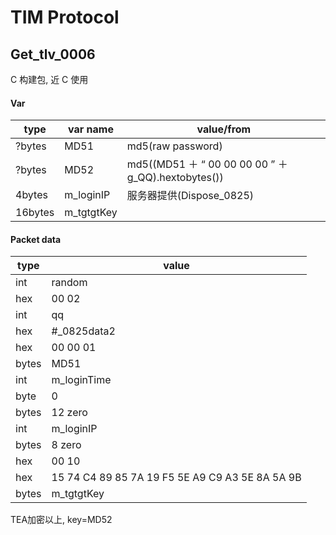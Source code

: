 # TIM Protocol

## Get_tlv_0006

C 构建包, 近 C 使用

#### Var
type | var name | value/from
---- | ---|---
?bytes | MD51 | md5(raw password)
?bytes | MD52 | md5((MD51 ＋ “ 00 00 00 00 ” ＋ g_QQ).hextobytes())
4bytes |m_loginIP | 服务器提供(Dispose_0825)
16bytes| m_tgtgtKey| |
#### Packet data

type | value
---- | ---
int | random   
hex |00 02  
int |qq  
hex |#_0825data2  
hex |00 00 01  
bytes|MD51  
int |m_loginTime  
byte | 0
bytes | 12 zero
int|m_loginIP
bytes | 8 zero
hex | 00 10
hex | 15 74 C4 89 85 7A 19 F5 5E A9 C9 A3 5E 8A 5A 9B
bytes | m_tgtgtKey

TEA加密以上, key=MD52